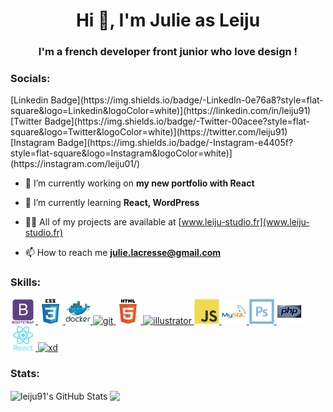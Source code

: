 <h1 align="center">Hi 👋, I'm Julie as Leiju</h1>
<h3 align="center">I'm a french developer front junior who love design !</h3>

<h3 align="left">Socials:</h3>
[Linkedin Badge](https://img.shields.io/badge/-LinkedIn-0e76a8?style=flat-square&logo=Linkedin&logoColor=white)](https://linkedin.com/in/leiju91)
[Twitter Badge](https://img.shields.io/badge/-Twitter-00acee?style=flat-square&logo=Twitter&logoColor=white)](https://twitter.com/leiju91)
[Instagram Badge](https://img.shields.io/badge/-Instagram-e4405f?style=flat-square&logo=Instagram&logoColor=white)](https://instagram.com/leiju01/)

- 🔭 I’m currently working on **my new portfolio with React**

- 🌱 I’m currently learning **React, WordPress**

- 👨‍💻 All of my projects are available at [www.leiju-studio.fr](www.leiju-studio.fr)

- 📫 How to reach me **julie.lacresse@gmail.com**


<h3 align="left">Skills:</h3>
<p align="left"> <a href="https://getbootstrap.com" target="_blank"> <img src="https://raw.githubusercontent.com/devicons/devicon/master/icons/bootstrap/bootstrap-plain-wordmark.svg" alt="bootstrap" width="40" height="40"/> </a> <a href="https://www.w3schools.com/css/" target="_blank"> <img src="https://raw.githubusercontent.com/devicons/devicon/master/icons/css3/css3-original-wordmark.svg" alt="css3" width="40" height="40"/> </a> <a href="https://www.docker.com/" target="_blank"> <img src="https://raw.githubusercontent.com/devicons/devicon/master/icons/docker/docker-original-wordmark.svg" alt="docker" width="40" height="40"/> </a> <a href="https://git-scm.com/" target="_blank"> <img src="https://www.vectorlogo.zone/logos/git-scm/git-scm-icon.svg" alt="git" width="40" height="40"/> </a> <a href="https://www.w3.org/html/" target="_blank"> <img src="https://raw.githubusercontent.com/devicons/devicon/master/icons/html5/html5-original-wordmark.svg" alt="html5" width="40" height="40"/> </a> <a href="https://www.adobe.com/in/products/illustrator.html" target="_blank"> <img src="https://www.vectorlogo.zone/logos/adobe_illustrator/adobe_illustrator-icon.svg" alt="illustrator" width="40" height="40"/> </a> <a href="https://developer.mozilla.org/en-US/docs/Web/JavaScript" target="_blank"> <img src="https://raw.githubusercontent.com/devicons/devicon/master/icons/javascript/javascript-original.svg" alt="javascript" width="40" height="40"/> </a> <a href="https://www.mysql.com/" target="_blank"> <img src="https://raw.githubusercontent.com/devicons/devicon/master/icons/mysql/mysql-original-wordmark.svg" alt="mysql" width="40" height="40"/> </a> <a href="https://www.photoshop.com/en" target="_blank"> <img src="https://raw.githubusercontent.com/devicons/devicon/master/icons/photoshop/photoshop-line.svg" alt="photoshop" width="40" height="40"/> </a> <a href="https://www.php.net" target="_blank"> <img src="https://raw.githubusercontent.com/devicons/devicon/master/icons/php/php-original.svg" alt="php" width="40" height="40"/> </a> <a href="https://reactjs.org/" target="_blank"> <img src="https://raw.githubusercontent.com/devicons/devicon/master/icons/react/react-original-wordmark.svg" alt="react" width="40" height="40"/> </a> <a href="https://www.adobe.com/products/xd.html" target="_blank"> <img src="https://cdn.worldvectorlogo.com/logos/adobe-xd.svg" alt="xd" width="40" height="40"/> </a> </p>

### Stats:
<img align="center" alt="leiju91's GitHub Stats" src="https://github-readme-stats.codestackr.vercel.app/api?username=leiju91&show_icons=true&hide_border=false&count_private=true&include_all_commits=true&theme=radical" />
<img align="center" src="https://github-readme-stats.anuraghazra1.vercel.app/api/top-langs/?username=leiju91&layout=compact&theme=radical" />
